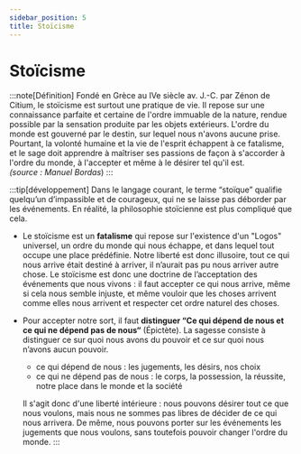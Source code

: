 ```yaml
---
sidebar_position: 5
title: Stoïcisme
---
```

# Stoïcisme

:::note[Définition]
Fondé en Grèce au IVe siècle av. J.-C. par Zénon de Citium, le stoïcisme est surtout une pratique de vie. Il repose sur une connaissance parfaite et certaine de l'ordre immuable de la nature, rendue possible par la sensation produite par les objets extérieurs. L'ordre du monde est gouverné par le destin, sur lequel nous n'avons aucune prise. Pourtant, la volonté humaine et la vie de l'esprit échappent à ce fatalisme, et le sage doit apprendre à maîtriser ses passions de façon à s'accorder à l'ordre du monde, à l'accepter et même à le désirer tel qu'il est.   
*(source : Manuel Bordas*)
:::

:::tip[développement]
Dans le langage courant, le terme “stoïque” qualifie quelqu’un d’impassible et de courageux, qui ne se laisse pas déborder par les événements. En réalité, la philosophie stoïcienne est plus compliqué que cela. 
- Le stoïcisme est un **fatalisme** qui repose sur l'existence d'un "Logos" universel, un ordre du monde qui nous échappe, et dans lequel tout occupe une place prédéfinie. Notre liberté est donc illusoire, tout ce qui nous arrive était destiné à arriver, il n’aurait pas pu nous arriver autre chose. Le stoïcisme est donc une doctrine de l’acceptation des événements que nous vivons : il faut accepter ce qui nous arrive, même si cela nous semble injuste, et même vouloir que les choses arrivent comme elles nous arrivent et respecter cet ordre naturel des choses.
- Pour accepter notre sort, il faut **distinguer “Ce qui dépend de nous et ce qui ne dépend pas de nous“** (Épictète). La sagesse consiste à distinguer ce sur quoi nous avons du pouvoir et ce sur quoi nous n’avons aucun pouvoir.
  - ce qui dépend de nous : les jugements, les désirs, nos choix
  - ce qui ne dépend pas de nous : le corps, la possession, la réussite, notre place dans le monde et la société   

  Il s'agit donc d'une liberté intérieure : nous pouvons désirer tout ce que nous voulons, mais nous ne sommes pas libres de décider de ce qui nous arrivera. De même, nous pouvons porter sur les événements les jugements que nous voulons, sans toutefois pouvoir changer l'ordre du monde.
:::